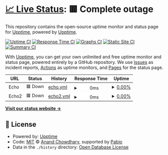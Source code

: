 # [📈 Live Status](https://upptime.github.io/upptime): <!--live status--> **🟥 Complete outage**

This repository contains the open-source uptime monitor and status page for [Upptime](https://upptime.js.org), powered by [Upptime](https://github.com/upptime/upptime).

[![Uptime CI](https://github.com/steubens/upptime/workflows/Uptime%20CI/badge.svg)](https://github.com/steubens/upptime/actions?query=workflow%3A%22Uptime+CI%22)
[![Response Time CI](https://github.com/steubens/upptime/workflows/Response%20Time%20CI/badge.svg)](https://github.com/steubens/upptime/actions?query=workflow%3A%22Response+Time+CI%22)
[![Graphs CI](https://github.com/steubens/upptime/workflows/Graphs%20CI/badge.svg)](https://github.com/steubens/upptime/actions?query=workflow%3A%22Graphs+CI%22)
[![Static Site CI](https://github.com/steubens/upptime/workflows/Static%20Site%20CI/badge.svg)](https://github.com/steubens/upptime/actions?query=workflow%3A%22Static+Site+CI%22)
[![Summary CI](https://github.com/steubens/upptime/workflows/Summary%20CI/badge.svg)](https://github.com/steubens/upptime/actions?query=workflow%3A%22Summary+CI%22)

With [Upptime](https://upptime.js.org), you can get your own unlimited and free uptime monitor and status page, powered entirely by a GitHub repository. We use [Issues](https://github.com/upptime/upptime/issues) as incident reports, [Actions](https://github.com/steubens/upptime/actions) as uptime monitors, and [Pages](https://upptime.github.io/upptime) for the status page.

<!--start: status pages-->
<!-- This summary is generated by Upptime (https://github.com/upptime/upptime) -->
<!-- Do not edit this manually, your changes will be overwritten -->
<!-- prettier-ignore -->
| URL | Status | History | Response Time | Uptime |
| --- | ------ | ------- | ------------- | ------ |
| <img alt="" src="https://icons.duckduckgo.com/ip3/echo-server.$secret_site.ico" height="13"> Echo | 🟥 Down | [echo.yml](https://github.com/steubens/upptime/commits/HEAD/history/echo.yml) | <details><summary><img alt="Response time graph" src="./graphs/echo/response-time-week.png" height="20"> 0ms</summary><br><a href="https://steubens.github.io/upptime/history/echo"><img alt="Response time 134" src="https://img.shields.io/endpoint?url=https%3A%2F%2Fraw.githubusercontent.com%2Fsteubens%2Fupptime%2FHEAD%2Fapi%2Fecho%2Fresponse-time.json"></a><br><a href="https://steubens.github.io/upptime/history/echo"><img alt="24-hour response time 0" src="https://img.shields.io/endpoint?url=https%3A%2F%2Fraw.githubusercontent.com%2Fsteubens%2Fupptime%2FHEAD%2Fapi%2Fecho%2Fresponse-time-day.json"></a><br><a href="https://steubens.github.io/upptime/history/echo"><img alt="7-day response time 0" src="https://img.shields.io/endpoint?url=https%3A%2F%2Fraw.githubusercontent.com%2Fsteubens%2Fupptime%2FHEAD%2Fapi%2Fecho%2Fresponse-time-week.json"></a><br><a href="https://steubens.github.io/upptime/history/echo"><img alt="30-day response time 0" src="https://img.shields.io/endpoint?url=https%3A%2F%2Fraw.githubusercontent.com%2Fsteubens%2Fupptime%2FHEAD%2Fapi%2Fecho%2Fresponse-time-month.json"></a><br><a href="https://steubens.github.io/upptime/history/echo"><img alt="1-year response time 134" src="https://img.shields.io/endpoint?url=https%3A%2F%2Fraw.githubusercontent.com%2Fsteubens%2Fupptime%2FHEAD%2Fapi%2Fecho%2Fresponse-time-year.json"></a></details> | <details><summary><a href="https://steubens.github.io/upptime/history/echo">0.00%</a></summary><a href="https://steubens.github.io/upptime/history/echo"><img alt="All-time uptime 4.32%" src="https://img.shields.io/endpoint?url=https%3A%2F%2Fraw.githubusercontent.com%2Fsteubens%2Fupptime%2FHEAD%2Fapi%2Fecho%2Fuptime.json"></a><br><a href="https://steubens.github.io/upptime/history/echo"><img alt="24-hour uptime 0.00%" src="https://img.shields.io/endpoint?url=https%3A%2F%2Fraw.githubusercontent.com%2Fsteubens%2Fupptime%2FHEAD%2Fapi%2Fecho%2Fuptime-day.json"></a><br><a href="https://steubens.github.io/upptime/history/echo"><img alt="7-day uptime 0.00%" src="https://img.shields.io/endpoint?url=https%3A%2F%2Fraw.githubusercontent.com%2Fsteubens%2Fupptime%2FHEAD%2Fapi%2Fecho%2Fuptime-week.json"></a><br><a href="https://steubens.github.io/upptime/history/echo"><img alt="30-day uptime 0.00%" src="https://img.shields.io/endpoint?url=https%3A%2F%2Fraw.githubusercontent.com%2Fsteubens%2Fupptime%2FHEAD%2Fapi%2Fecho%2Fuptime-month.json"></a><br><a href="https://steubens.github.io/upptime/history/echo"><img alt="1-year uptime 4.32%" src="https://img.shields.io/endpoint?url=https%3A%2F%2Fraw.githubusercontent.com%2Fsteubens%2Fupptime%2FHEAD%2Fapi%2Fecho%2Fuptime-year.json"></a></details>
| <img alt="" src="https://icons.duckduckgo.com/ip3/echo-server-2.$secret_site.ico" height="13"> Echo2 | 🟥 Down | [echo2.yml](https://github.com/steubens/upptime/commits/HEAD/history/echo2.yml) | <details><summary><img alt="Response time graph" src="./graphs/echo2/response-time-week.png" height="20"> 0ms</summary><br><a href="https://steubens.github.io/upptime/history/echo2"><img alt="Response time 130" src="https://img.shields.io/endpoint?url=https%3A%2F%2Fraw.githubusercontent.com%2Fsteubens%2Fupptime%2FHEAD%2Fapi%2Fecho2%2Fresponse-time.json"></a><br><a href="https://steubens.github.io/upptime/history/echo2"><img alt="24-hour response time 0" src="https://img.shields.io/endpoint?url=https%3A%2F%2Fraw.githubusercontent.com%2Fsteubens%2Fupptime%2FHEAD%2Fapi%2Fecho2%2Fresponse-time-day.json"></a><br><a href="https://steubens.github.io/upptime/history/echo2"><img alt="7-day response time 0" src="https://img.shields.io/endpoint?url=https%3A%2F%2Fraw.githubusercontent.com%2Fsteubens%2Fupptime%2FHEAD%2Fapi%2Fecho2%2Fresponse-time-week.json"></a><br><a href="https://steubens.github.io/upptime/history/echo2"><img alt="30-day response time 0" src="https://img.shields.io/endpoint?url=https%3A%2F%2Fraw.githubusercontent.com%2Fsteubens%2Fupptime%2FHEAD%2Fapi%2Fecho2%2Fresponse-time-month.json"></a><br><a href="https://steubens.github.io/upptime/history/echo2"><img alt="1-year response time 130" src="https://img.shields.io/endpoint?url=https%3A%2F%2Fraw.githubusercontent.com%2Fsteubens%2Fupptime%2FHEAD%2Fapi%2Fecho2%2Fresponse-time-year.json"></a></details> | <details><summary><a href="https://steubens.github.io/upptime/history/echo2">0.00%</a></summary><a href="https://steubens.github.io/upptime/history/echo2"><img alt="All-time uptime 4.31%" src="https://img.shields.io/endpoint?url=https%3A%2F%2Fraw.githubusercontent.com%2Fsteubens%2Fupptime%2FHEAD%2Fapi%2Fecho2%2Fuptime.json"></a><br><a href="https://steubens.github.io/upptime/history/echo2"><img alt="24-hour uptime 0.00%" src="https://img.shields.io/endpoint?url=https%3A%2F%2Fraw.githubusercontent.com%2Fsteubens%2Fupptime%2FHEAD%2Fapi%2Fecho2%2Fuptime-day.json"></a><br><a href="https://steubens.github.io/upptime/history/echo2"><img alt="7-day uptime 0.00%" src="https://img.shields.io/endpoint?url=https%3A%2F%2Fraw.githubusercontent.com%2Fsteubens%2Fupptime%2FHEAD%2Fapi%2Fecho2%2Fuptime-week.json"></a><br><a href="https://steubens.github.io/upptime/history/echo2"><img alt="30-day uptime 0.00%" src="https://img.shields.io/endpoint?url=https%3A%2F%2Fraw.githubusercontent.com%2Fsteubens%2Fupptime%2FHEAD%2Fapi%2Fecho2%2Fuptime-month.json"></a><br><a href="https://steubens.github.io/upptime/history/echo2"><img alt="1-year uptime 4.31%" src="https://img.shields.io/endpoint?url=https%3A%2F%2Fraw.githubusercontent.com%2Fsteubens%2Fupptime%2FHEAD%2Fapi%2Fecho2%2Fuptime-year.json"></a></details>

<!--end: status pages-->

[**Visit our status website →**](https://upptime.github.io/upptime)

## 📄 License

- Powered by: [Upptime](https://github.com/upptime/upptime)
- Code: [MIT](./LICENSE) © [Anand Chowdhary](https://anandchowdhary.com), supported by [Pabio](https://pabio.com)
- Data in the `./history` directory: [Open Database License](https://opendatacommons.org/licenses/odbl/1-0/)
